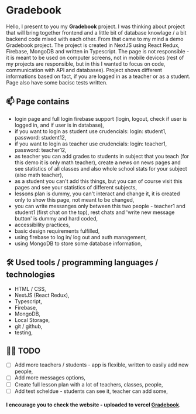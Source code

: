 # Gradebook

Hello, I present to you my **Gradebook** project. I was thinking about project that will bring together frontend and a little bit of database knowlage / a bit backend code mixed with each other. From that came to my mind a demo Gradebook project. The project is created in NextJS using React Redux, Firebase, MongoDB and written in Typescript.
The page is not responsible - it is meant to be used on computer screens, not in mobile devices (rest of my projects are responsible, but in this I wanted to focus on code, communication with API and databases). Project shows different informations based on fact, if you are logged in as a teacher or as a student.
Page also have some bacisc tests written.

## 📫 Page contains

- login page and full login firebase support (login, logout, check if user is logged in, and if user is in database),
- if you want to login as student use crudencials: 
login: student1, password: student12,
- if you want to login as teacher use crudencials:
login: teacher1, password: teacher12,
- as teacher you can add grades to students in subject that you teach (for this demo it is only math teacher), create a news on news pages and see statistics of all classes and also whole school stats for your subject (also math teacher),
- as a student you can't add this things, but you can of course visit this pages and see your statistics of different subjects,
- lessons plan is dummy, you can't interact and change it, it is created only to show this page, not meant to be changed,
- you can write messanges only between this two people - teacher1 and student1 (first chat on the top), rest chats and 'write new message button' is dummy and hard coded, 
- accessibility practices,
- basic design requirements fulfilled,
- using firebase to log in/ log out and auth management,
- using MongoDB to store some database information,

## 🛠 Used tools / programming languages / technologies

- HTML / CSS,
- NextJS (React Redux),
- Typescript,
- Firebase,
- MongoDB,
- Local Storage,
- git / github,
- testing,

## 👩‍💻 TODO

- [ ] Add more teachers / students - app is flexible, written to easily add new people,
- [ ] Add more messages options,
- [ ] Create full lesson plan with a lot of teachers, classes, people,
- [ ] Add test scheldue - students can see it, teacher can add some,

#### I encourage you to check the website - uploaded to vercel [Gradebook](https://nutricuisine.netlify.app/).

